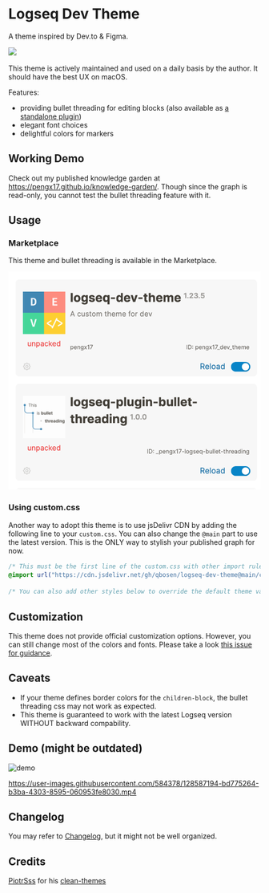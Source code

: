 # Logseq Dev Theme

A theme inspired by Dev.to & Figma.

<img src="./logo.png" width="100" />

This theme is actively maintained and used on a daily basis by the author. It should have the best UX on macOS.

Features:
- providing bullet threading for editing blocks (also available as [a standalone plugin](https://github.com/pengx17/logseq-plugin-bullet-threading))
- elegant font choices
- delightful colors for markers

## Working Demo

Check out my published knowledge garden at https://pengx17.github.io/knowledge-garden/. Though since the graph is read-only, you cannot test the bullet threading feature with it.

## Usage

### Marketplace
This theme and bullet threading is available in the Marketplace.

![](./marketplace.png)

### Using custom.css

Another way to adopt this theme is to use jsDelivr CDN by adding the following line to your `custom.css`. You can also change the `@main` part to use the latest version. This is the ONLY way to stylish your published graph for now.

```css
/* This must be the first line of the custom.css with other import rules */
@import url("https://cdn.jsdelivr.net/gh/qbosen/logseq-dev-theme@main/custom.css");

/* You can also add other styles below to override the default theme values */
```

## Customization

This theme does not provide official customization options. However, you can still change most of the colors and fonts. Please take a look [this issue for guidance](https://github.com/pengx17/logseq-dev-theme/issues/46).

## Caveats

- If your theme defines border colors for the `children-block`, the bullet threading css may not work as expected.
- This theme is guaranteed to work with the latest Logseq version WITHOUT backward compability.

## Demo (might be outdated)

![demo](./demo.png)

https://user-images.githubusercontent.com/584378/128587194-bd775264-b3ba-4303-8595-060953fe8030.mp4


## Changelog

You may refer to [Changelog](./CHANGELOG.md), but it might not be well organized.

## Credits

[PiotrSss](https://github.com/PiotrSss) for his [clean-themes](https://github.com/PiotrSss/logseq-clean-themes)
